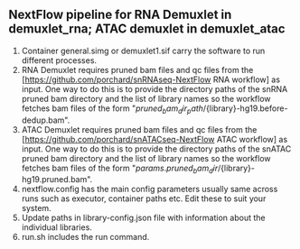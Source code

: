 ## NextFlow pipeline for RNA Demuxlet in demuxlet_rna; ATAC demuxlet in demuxlet_atac

1. Container general.simg or demuxlet1.sif carry the software to run different processes.
2. RNA Demuxlet requires pruned bam files and qc files from the [https://github.com/porchard/snRNAseq-NextFlow RNA workflow] as input. One way to do this is to provide the directory paths of the snRNA pruned bam directory and the list of library names so the workflow fetches bam files of the form "${pruned_bam_dir_path}/${library}-hg19.before-dedup.bam".  
3. ATAC Demuxlet requires pruned bam files and qc files from the [https://github.com/porchard/snATACseq-NextFlow ATAC workflow] as input. One way to do this is to provide the directory paths of the snATAC pruned bam directory and the list of library names so the workflow fetches bam files of the form "${params.pruned_bam_dir}/${library}-hg19.pruned.bam".
4. nextflow.config has the main config parameters usually same across runs such as executor, container paths etc. Edit these to suit your system.
5. Update paths in library-config.json file with information about the individual libraries. 
6. run.sh includes the run command.

